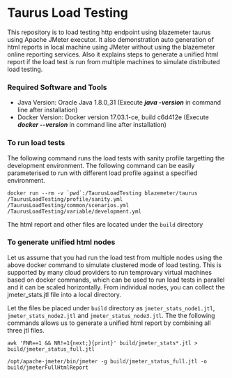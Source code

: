# Taurus Load Testing
This repository is to load testing http endpoint using blazemeter taurus using Apache JMeter executor. It also demonstration auto generation of html reports in local machine using JMeter without using the blazemeter online reporting services. Also it explains steps to generate a unified html report if the load test is run from multiple machines to simulate distributed load testing.

### Required Software and Tools
* Java Version: Oracle Java 1.8.0_31 (Execute **_java -version_** in command line after installation)
* Docker Version: Docker version 17.03.1-ce, build c6d412e (Execute **_docker --version_** in command line after installation)

### To run load tests
The following command runs the load tests with sanity profile targetting the development environment. The following command can be easily parameterised to run with different load profile against a specified environment.

    docker run --rm -v `pwd`:/TaurusLoadTesting blazemeter/taurus /TaurusLoadTesting/profile/sanity.yml /TaurusLoadTesting/common/scenarios.yml /TaurusLoadTesting/variable/development.yml

The html report and other files are located under the `build` directory

### To generate unified html nodes
Let us assume that you had run the load test from multiple nodes using the above docker command to simulate clustered mode of load testing. This is supported by many cloud providers to run temprovary virtual machines based on docker commands, which can be used to run load tests in parallel and it can be scaled horizontally.
From individual nodes, you can collect the jmeter_stats.jtl file into a local directory.

Let the files be placed under `build` directory as `jmeter_stats_node1.jtl`, `jmeter_stats_node2.jtl` and `jmeter_status_node3.jtl`. The the following commands allows us to generate a unified html report by combining all three jtl files.

    awk 'FNR==1 && NR!=1{next;}{print}' build/jmeter_stats*.jtl > build/jmeter_status_full.jtl

    /opt/apache-jmeter/bin/jmeter -g build/jmeter_status_full.jtl -o build/jmeterFullHtmlReport